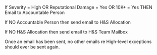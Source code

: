 If Severity = High
OR
Reputational Damage = Yes
OR
10K+ = Yes
THEN
Email to Accountable Person

If NO Accountable Person then send email to H&S Allocation

If NO H&S Allocation then send email to H&S Team Mailbox

Once an email has been sent, no other emails re High-level exceptions should ever be sent again.
